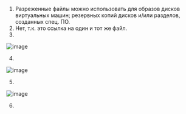 1. Разреженные файлы можно использовать для
образов дисков виртуальных машин;
резервных копий дисков и/или разделов, созданных спец. ПО.
2. Нет, т.к. это ссылка на один и тот же файл.
3.
![image](https://user-images.githubusercontent.com/95243483/151575722-104e7fb7-4846-4ff3-b41c-cf481466c68b.png)

4.
![image](https://user-images.githubusercontent.com/95243483/151578367-ea44731c-0cf0-42a2-bacd-8842cb1c63a7.png)

5.
![image](https://user-images.githubusercontent.com/95243483/151580151-c56e7380-0110-409b-9727-bd9abae90c1f.png)

6.
